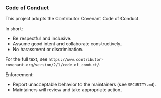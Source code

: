 ### Code of Conduct

This project adopts the Contributor Covenant Code of Conduct.

In short:
- Be respectful and inclusive.
- Assume good intent and collaborate constructively.
- No harassment or discrimination.

For the full text, see `https://www.contributor-covenant.org/version/2/1/code_of_conduct/`.

Enforcement:
- Report unacceptable behavior to the maintainers (see `SECURITY.md`).
- Maintainers will review and take appropriate action.



